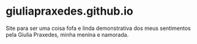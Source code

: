 # giuliapraxedes.github.io
Site para ser uma coisa fofa e linda demonstrativa dos meus sentimentos pela Giulia Praxedes, minha menina e namorada. 
